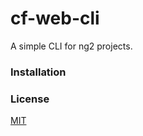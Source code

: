 # cf-web-cli

A simple CLI for ng2 projects.

### Installation


### License

[MIT](http://opensource.org/licenses/MIT)

